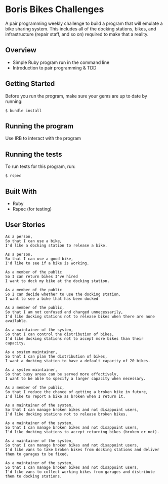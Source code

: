 # Boris Bikes Challenges

A pair programming weekly challenge to build a program that will emulate a bike sharing system. This includes all of the docking stations, bikes, and infrastructure (repair staff, and so on) required to make that a reality.

## Overview

* Simple Ruby program run in the command line
* Introduction to pair programming & TDD

## Getting Started

Before you run the program, make sure your gems are up to date by running:

```
$ bundle install
```

## Running the program 

Use IRB to interact with the program

## Running the tests

To run tests for this program, run:

```
$ rspec
```

## Built With

* Ruby
* Rspec (for testing)

## User Stories

```
As a person,
So that I can use a bike,
I'd like a docking station to release a bike.

As a person,
So that I can use a good bike,
I'd like to see if a bike is working.

As a member of the public
So I can return bikes I've hired
I want to dock my bike at the docking station.

As a member of the public
So I can decide whether to use the docking station.
I want to see a bike that has been docked

As a member of the public,
So that I am not confused and charged unnecessarily,
I'd like docking stations not to release bikes when there are none available.

As a maintainer of the system,
So that I can control the distribution of bikes,
I'd like docking stations not to accept more bikes than their capacity.

As a system maintainer,
So that I can plan the distribution of bikes,
I want a docking station to have a default capacity of 20 bikes.

As a system maintainer,
So that busy areas can be served more effectively,
I want to be able to specify a larger capacity when necessary.

As a member of the public,
So that I reduce the chance of getting a broken bike in future,
I'd like to report a bike as broken when I return it.

As a maintainer of the system,
So that I can manage broken bikes and not disappoint users,
I'd like docking stations not to release broken bikes.

As a maintainer of the system,
So that I can manage broken bikes and not disappoint users,
I'd like docking stations to accept returning bikes (broken or not).

As a maintainer of the system,
So that I can manage broken bikes and not disappoint users,
I'd like vans to take broken bikes from docking stations and deliver them to garages to be fixed.

As a maintainer of the system,
So that I can manage broken bikes and not disappoint users,
I'd like vans to collect working bikes from garages and distribute them to docking stations.
```

